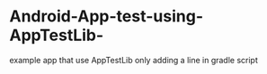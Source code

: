 # Android-App-test-using-AppTestLib-
example app that use AppTestLib only adding a line in gradle script
